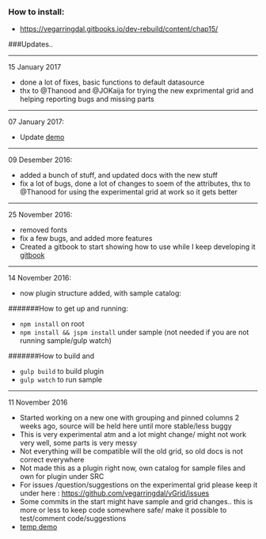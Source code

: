 
### How to install:

* https://vegarringdal.gitbooks.io/dev-rebuild/content/chap15/



###Updates..

---

15 January 2017

* done a lot of fixes, basic functions to default datasource
* thx to @Thanood and @JOKaija for trying the new exprimental grid and helping reporting bugs and missing parts


---

07 January 2017:

* Update [demo](https://vegarringdal.github.io/vGridDemo/)

---

09 Desember 2016:

* added a bunch of stuff, and updated docs with the new stuff
* fix a lot of bugs, done a lot of changes to soem of the attributes, thx to @Thanood for using the experimental grid at work so it gets better


---

25 November 2016:

* removed fonts
* fix a few bugs, and added more features
* Created a gitbook to start showing how to use while I keep developing it [gitbook](https://www.gitbook.com/book/vegarringdal/dev-rebuild/details)

---

14 November 2016:

* now plugin structure added, with sample catalog:

#######How to get up and running:
* ```npm install``` on root
* ```npm install && jspm install``` under sample (not needed if you are not running sample/gulp watch)

#######How to build and 
* ```gulp build``` to build plugin
* ```gulp watch``` to run sample

---

11 November 2016

* Started working on a new one with grouping and pinned columns 2 weeks ago, source will be held here until more stable/less buggy
* This is very experimental atm and a lot might change/ might not work very well, some parts is very messy
* Not everything will be compatible will the old grid, so old docs is not correct everywhere
* Not made this as a plugin right now, own catalog for sample files and own for plugin under SRC
* For issues /question/suggestions on the experimental grid please keep it under here : https://github.com/vegarringdal/vGrid/issues
* Some commits in the start might have sample and grid changes.. this is more or less to keep code somewhere safe/ make it possible to test/comment code/suggestions
* [temp demo](https://vegarringdal.github.io/vGridDemo/)



